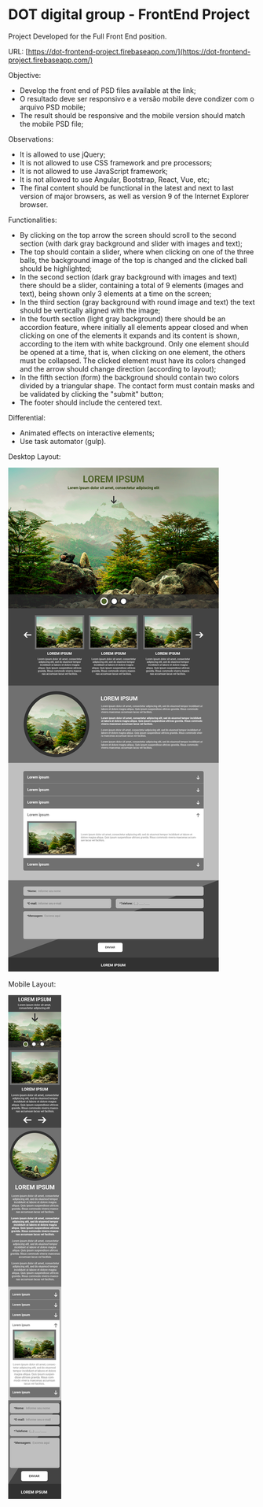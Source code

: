 # DOT digital group - FrontEnd Project

Project Developed for the Full Front End position.

URL: [https://dot-frontend-project.firebaseapp.com/](https://dot-frontend-project.firebaseapp.com/)

Objective:

- Develop the front end of PSD files available at the link;
- O resultado deve ser responsivo e a versão mobile deve condizer com o arquivo PSD mobile;
- The result should be responsive and the mobile version should match the mobile PSD file;

Observations:

- It is allowed to use jQuery;
- It is not allowed to use CSS framework and pre processors;
- It is not allowed to use JavaScript framework;
- It is not allowed to use Angular, Bootstrap, React, Vue, etc;
- The final content should be functional in the latest and next to last version of major browsers, as well as version 9 of the Internet Explorer browser.

Functionalities:

- By clicking on the top arrow the screen should scroll to the second section (with dark gray background and slider with images and text);
- The top should contain a slider, where when clicking on one of the three balls, the background image of the top is changed and the clicked ball should be highlighted;
- In the second section (dark gray background with images and text) there should be a slider, containing a total of 9 elements (images and text), being shown only 3 elements at a time on the screen;
- In the third section (gray background with round image and text) the text should be vertically aligned with the image;
- In the fourth section (light gray background) there should be an accordion feature, where initially all elements appear closed and when clicking on one of the elements it expands and its content is shown, according to the item with white background. Only one element should be opened at a time, that is, when clicking on one element, the others must be collapsed. The clicked element must have its colors changed and the arrow should change direction (according to layout);
- In the fifth section (form) the background should contain two colors divided by a triangular shape. The contact form must contain masks and be validated by clicking the "submit" button;
- The footer should include the centered text.

Differential:

- Animated effects on interactive elements;
- Use task automator (gulp).

Desktop Layout:

![](img/layout-desktop.png)

Mobile Layout:

![](img/layout-mobile.png)
